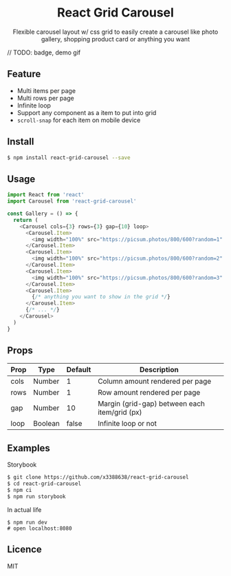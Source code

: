 <h1 style="text-align:center">React Grid Carousel</h1>
<p style="text-align:center">Flexible carousel layout w/ css grid to easily create a carousel like photo gallery, shopping product card or anything you want</p>

// TODO: badge, demo gif

## Feature

- Multi items per page
- Multi rows per page
- Infinite loop
- Support any component as a item to put into grid
- `scroll-snap` for each item on mobile device

## Install

```bash
$ npm install react-grid-carousel --save
```

## Usage

```javascript
import React from 'react'
import Carousel from 'react-grid-carousel'

const Gallery = () => {
  return (
    <Carousel cols={3} rows={3} gap={10} loop>
      <Carousel.Item>
        <img width="100%" src="https://picsum.photos/800/600?random=1" />
      </Carousel.Item>
      <Carousel.Item>
        <img width="100%" src="https://picsum.photos/800/600?random=2" />
      </Carousel.Item>
      <Carousel.Item>
        <img width="100%" src="https://picsum.photos/800/600?random=3" />
      </Carousel.Item>
      <Carousel.Item>
        {/* anything you want to show in the grid */}
      </Carousel.Item>
      {/* ... */}
    </Carousel>
  )
}
```

## Props

| Prop | Type    | Default | Description                                   |
| ---- | ------- | ------- | --------------------------------------------- |
| cols | Number  | 1       | Column amount rendered per page               |
| rows | Number  | 1       | Row amount rendered per page                  |
| gap  | Number  | 10      | Margin (grid-gap) between each item/grid (px) |
| loop | Boolean | false   | Infinite loop or not                          |

## Examples

Storybook

```bash
$ git clone https://github.com/x3388638/react-grid-carousel
$ cd react-grid-carousel
$ npm ci
$ npm run storybook
```

In actual life

```
$ npm run dev
# open localhost:8080
```

## Licence

MIT
